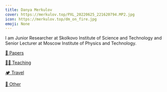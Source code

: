 ```yaml
---
title: Danya Merkulov
cover: https://merkulov.top/PXL_20220625_221620794.MP2.jpg
icon: https://merkulov.top/dm_on_fire.jpg
emoji: None
---
```


I am Junior Researcher at Skolkovo Institute of Science and Technology and Senior Lecturer at Moscow Institute of Physics and Technology. 

[📜 Papers](https://merkulov.top/Papers)

[👨‍🏫 Teaching](https://merkulov.top/Teaching)

[🏕️ Travel](https://merkulov.top/Travel)

[🤔 Other](https://merkulov.top/Other)
